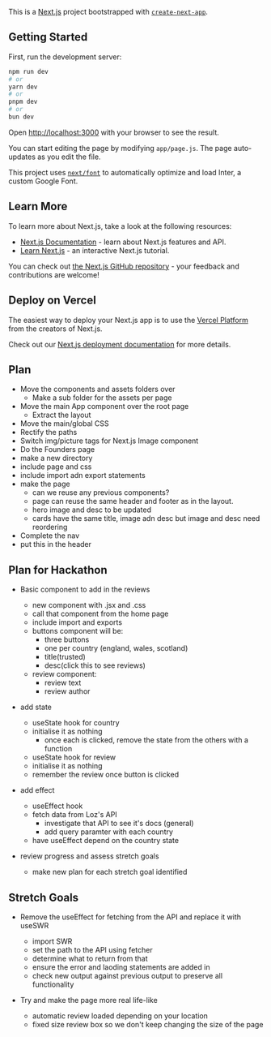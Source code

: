 This is a [Next.js](https://nextjs.org/) project bootstrapped with [`create-next-app`](https://github.com/vercel/next.js/tree/canary/packages/create-next-app).

## Getting Started

First, run the development server:

```bash
npm run dev
# or
yarn dev
# or
pnpm dev
# or
bun dev
```

Open [http://localhost:3000](http://localhost:3000) with your browser to see the result.

You can start editing the page by modifying `app/page.js`. The page auto-updates as you edit the file.

This project uses [`next/font`](https://nextjs.org/docs/basic-features/font-optimization) to automatically optimize and load Inter, a custom Google Font.

## Learn More

To learn more about Next.js, take a look at the following resources:

- [Next.js Documentation](https://nextjs.org/docs) - learn about Next.js features and API.
- [Learn Next.js](https://nextjs.org/learn) - an interactive Next.js tutorial.

You can check out [the Next.js GitHub repository](https://github.com/vercel/next.js/) - your feedback and contributions are welcome!

## Deploy on Vercel

The easiest way to deploy your Next.js app is to use the [Vercel Platform](https://vercel.com/new?utm_medium=default-template&filter=next.js&utm_source=create-next-app&utm_campaign=create-next-app-readme) from the creators of Next.js.

Check out our [Next.js deployment documentation](https://nextjs.org/docs/deployment) for more details.

## Plan

- Move the components and assets folders over
  - Make a sub folder for the assets per page
- Move the main App component over the root page
  - Extract the layout
- Move the main/global CSS
- Rectify the paths
- Switch img/picture tags for Next.js Image component
- Do the Founders page
- make a new directory
- include page and css
- include import adn export statements
- make the page
  - can we reuse any previous components?
  - page can reuse the same header and footer as in the layout.
  - hero image and desc to be updated
  - cards have the same title, image adn desc but image and desc need reordering
- Complete the nav
- put this in the header

## Plan for Hackathon

- Basic component to add in the reviews

  - new component with .jsx and .css
  - call that component from the home page
  - include import and exports
  - buttons component will be:
    - three buttons
    - one per country (england, wales, scotland)
    - title(trusted)
    - desc(click this to see reviews)
  - review component:
    - review text
    - review author

- add state

  - useState hook for country
  - initialise it as nothing
    - once each is clicked, remove the state from the others with a function
  - useState hook for review
  - initialise it as nothing
  - remember the review once button is clicked

- add effect

  - useEffect hook
  - fetch data from Loz's API
    - investigate that API to see it's docs (general)
    - add query paramter with each country
  - have useEffect depend on the country state

- review progress and assess stretch goals
  - make new plan for each stretch goal identified

## Stretch Goals

- Remove the useEffect for fetching from the API and replace it with useSWR

  - import SWR
  - set the path to the API using fetcher
  - determine what to return from that
  - ensure the error and laoding statements are added in
  - check new output against previous output to preserve all functionality

- Try and make the page more real life-like
  - automatic review loaded depending on your location
  - fixed size review box so we don't keep changing the size of the page
